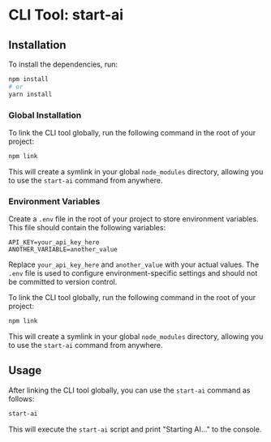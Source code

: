 # CLI Tool: start-ai

## Installation

To install the dependencies, run:

```bash
npm install
# or
yarn install
```

### Global Installation

To link the CLI tool globally, run the following command in the root of your project:

```bash
npm link
```

This will create a symlink in your global `node_modules` directory, allowing you to use the `start-ai` command from anywhere.

### Environment Variables

Create a `.env` file in the root of your project to store environment variables. This file should contain the following variables:

```
API_KEY=your_api_key_here
ANOTHER_VARIABLE=another_value
```

Replace `your_api_key_here` and `another_value` with your actual values. The `.env` file is used to configure environment-specific settings and should not be committed to version control.

To link the CLI tool globally, run the following command in the root of your project:

```bash
npm link
```

This will create a symlink in your global `node_modules` directory, allowing you to use the `start-ai` command from anywhere.

## Usage

After linking the CLI tool globally, you can use the `start-ai` command as follows:

```bash
start-ai
```

This will execute the `start-ai` script and print "Starting AI..." to the console.
